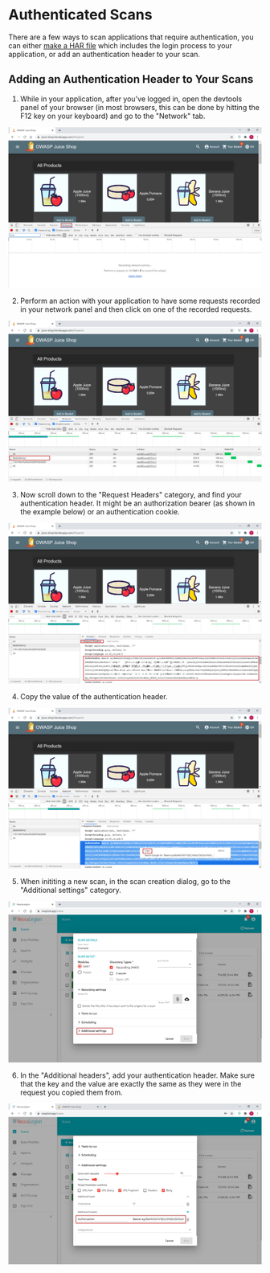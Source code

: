 # Authenticated Scans

There are a few ways to scan applications that require authentication, you can either [make a HAR file](user-guide/scans/creating-HAR-file.md) which includes the login process to your application, or add an authentication header to your scan.

## Adding an Authentication Header to Your Scans

1. While in your application, after you've logged in, open the devtools panel of your browser (in most browsers, this can be done by hitting the F12 key on your keyboard) and go to the "Network" tab.

![devtools](media/juice-shop-devtools.png ':size=100%')

2. Perform an action with your application to have some requests recorded in your network panel and then click on one of the recorded requests.

![click-on-request](media/juice-shop-select-request.png ':size=100%')

3. Now scroll down to the "Request Headers" category, and find your authentication header. It might be an authorization bearer (as shown in the example below) or an authentication cookie.

![authentication-header](media/juice-shop-auth-bearer.png ':size=100%')

4. Copy the value of the authentication header.

![copy-authentication-header](media/juice-shop-copy-auth-bearer.png ':size=100%')

5. When inititing a new scan, in the scan creation dialog, go to the "Additional settings" category.

![additional-settings](media/additional-settings.png ':size=100%')

6. In the "Additional headers", add your authentication header. Make sure that the key and the value are exactly the same as they were in the request you copied them from.

![additional-settings-auth](media/additional-settings-auth.png ':size=100%')